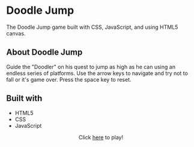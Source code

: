 # Doodle Jump

The Doodle Jump game built with CSS, JavaScript, and using HTML5 canvas.

## About Doodle Jump

Guide the "Doodler" on his quest to jump as high as he can using an endless series of platforms. Use the arrow keys to navigate and try not to fall or it's game over. Press the space key to reset.

## Built with

* HTML5
* CSS
* JavaScript

<div align="center">
    Click <a href="#">here</a> to play!
</div>